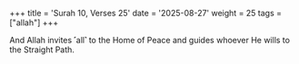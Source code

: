 +++
title = 'Surah 10, Verses 25'
date = '2025-08-27'
weight = 25
tags = ["allah"]
+++

And Allah invites ˹all˺ to the Home of Peace and guides whoever He wills to the Straight Path.
